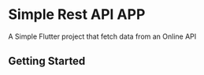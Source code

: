 # Simple Rest API APP

A Simple Flutter project that fetch  data from an Online API

## Getting Started

